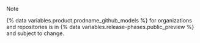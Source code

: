 > [!NOTE]
> {% data variables.product.prodname_github_models %} for organizations and repositories is in {% data variables.release-phases.public_preview %} and subject to change.
